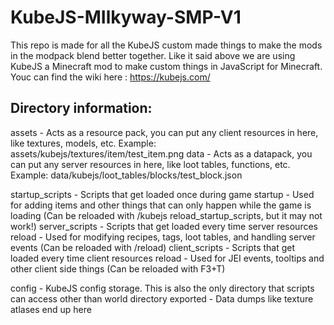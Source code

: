 # KubeJS-MIlkyway-SMP-V1

This repo is made for all the KubeJS custom made things to make the mods in the modpack blend better together. Like it said above we are using KubeJS a Minecraft mod to make custom things in JavaScript for Minecraft. Youc can find the wiki here : https://kubejs.com/

## Directory information:

assets - Acts as a resource pack, you can put any client resources in here, like textures, models, etc. Example: assets/kubejs/textures/item/test_item.png
data - Acts as a datapack, you can put any server resources in here, like loot tables, functions, etc. Example: data/kubejs/loot_tables/blocks/test_block.json

startup_scripts - Scripts that get loaded once during game startup - Used for adding items and other things that can only happen while the game is loading (Can be reloaded with /kubejs reload_startup_scripts, but it may not work!)
server_scripts - Scripts that get loaded every time server resources reload - Used for modifying recipes, tags, loot tables, and handling server events (Can be reloaded with /reload)
client_scripts - Scripts that get loaded every time client resources reload - Used for JEI events, tooltips and other client side things (Can be reloaded with F3+T)

config - KubeJS config storage. This is also the only directory that scripts can access other than world directory
exported - Data dumps like texture atlases end up here